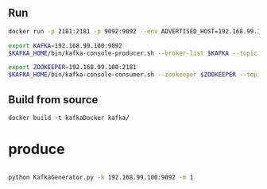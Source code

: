 
Run
---

```bash
docker run -p 2181:2181 -p 9092:9092 --env ADVERTISED_HOST=192.168.99.100 --env ADVERTISED_PORT=9092 kafkadocker 
```

```bash
export KAFKA=192.168.99.100:9092
$KAFKA_HOME/bin/kafka-console-producer.sh --broker-list $KAFKA --topic test
```

```bash
export ZOOKEEPER=192.168.99.100:2181
$KAFKA_HOME/bin/kafka-console-consumer.sh --zookeeper $ZOOKEEPER --topic test
```

Build from source
---

    docker build -t kafkaDocker kafka/



# produce
```bash

python KafkaGenerator.py -k 192.168.99.100:9092 -m 1
```